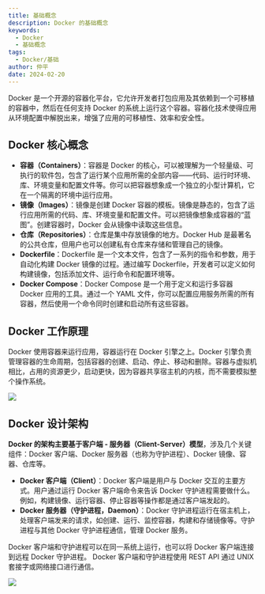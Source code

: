 ```yaml
---
title: 基础概念
description: Docker 的基础概念
keywords:
  - Docker
  - 基础概念
tags:
  - Docker/基础
author: 仲平
date: 2024-02-20
---
```


Docker 是一个开源的容器化平台，它允许开发者打包应用及其依赖到一个可移植的容器中，然后在任何支持 Docker 的系统上运行这个容器。容器化技术使得应用从环境配置中解脱出来，增强了应用的可移植性、效率和安全性。

## Docker 核心概念

- **容器（Containers）**：容器是 Docker 的核心，可以被理解为一个轻量级、可执行的软件包，包含了运行某个应用所需的全部内容——代码、运行时环境、库、环境变量和配置文件等。你可以把容器想象成一个独立的小型计算机，它在一个隔离的环境中运行应用。
- **镜像（Images）**：镜像是创建 Docker 容器的模板。镜像是静态的，包含了运行应用所需的代码、库、环境变量和配置文件。可以把镜像想象成容器的“蓝图”。创建容器时，Docker 会从镜像中读取这些信息。
- **仓库（Repositories）**：仓库是集中存放镜像的地方。Docker Hub 是最著名的公共仓库，但用户也可以创建私有仓库来存储和管理自己的镜像。
- **Dockerfile**：Dockerfile 是一个文本文件，包含了一系列的指令和参数，用于自动化构建 Docker 镜像的过程。通过编写 Dockerfile，开发者可以定义如何构建镜像，包括添加文件、运行命令和配置环境等。
- **Docker Compose**：Docker Compose 是一个用于定义和运行多容器 Docker 应用的工具。通过一个 YAML 文件，你可以配置应用服务所需的所有容器，然后使用一个命令同时创建和启动所有这些容器。

## Docker 工作原理

Docker 使用容器来运行应用，容器运行在 Docker 引擎之上。Docker 引擎负责管理容器的生命周期，包括容器的创建、启动、停止、移动和删除。容器与虚拟机相比，占用的资源更少，启动更快，因为容器共享宿主机的内核，而不需要模拟整个操作系统。

![](https://static.7wate.com/2024/02/20/3dff18d6e840374447cb5b2a1bfab3e4-docker-workflow.gif)

## Docker 设计架构

**Docker 的架构主要基于客户端 - 服务器（Client-Server）模型**，涉及几个关键组件：Docker 客户端、Docker 服务器（也称为守护进程）、Docker 镜像、容器、仓库等。

- **Docker 客户端（Client）**：Docker 客户端是用户与 Docker 交互的主要方式。用户通过运行 Docker 客户端命令来告诉 Docker 守护进程需要做什么。例如，构建镜像、运行容器、停止容器等操作都是通过客户端发起的。
- **Docker 服务器（守护进程，Daemon）**：Docker 守护进程运行在宿主机上，处理客户端发来的请求，如创建、运行、监控容器，构建和存储镜像等。守护进程与其他 Docker 守护进程通信，管理 Docker 服务。

Docker 客户端和守护进程可以在同一系统上运行，也可以将 Docker 客户端连接到远程 Docker 守护进程。 Docker 客户端和守护进程使用 REST API 通过 UNIX 套接字或网络接口进行通信。

![](https://static.7wate.com/2024/02/20/e41a6be58cc8343414a8632c578ab2cc-docker-architecture.webp)
